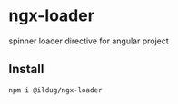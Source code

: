 # ngx-loader

spinner loader directive for angular project

## Install 
```
npm i @ildug/ngx-loader
```
